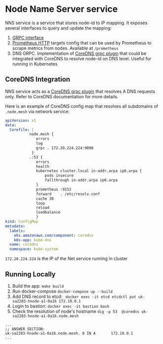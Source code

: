 # Node Name Server service
NNS service is a service that stores node-id to IP mapping. 
It exposes several interfaces to query and update the mapping: 
1. [GRPC interface](/pb/net.proto)
2. [Prometheus HTTP](https://prometheus.io/docs/prometheus/2.31/configuration/configuration/#http_sd_config) targets config that can be used by 
Prometheus to scrape metrics from nodes. Available at `/prometheus`
3. DNS GRPC. Implementation of [CoreDNS grpc plugin](https://coredns.io/plugins/grpc/) 
that could be integrated with CoreDNS to resolve node-id on DNS level. Useful for running in Kubernetes  


## CoreDNS Integration

NNS service acts as a [CoreDNS grpc plugin](https://coredns.io/plugins/grpc/) that resolves A  DNS requests only.
Refer to CoreDNS documentation for more details. 

Here is an example of CoreDNS config map that resolves all subdomains of `.node.mesh` via network service:
``` yaml
apiVersion: v1
data:
  Corefile: |
           node.mesh {
              errors
              log
              grpc . 172.20.224.224:9090
            }
           .:53 {
              errors
              health
              kubernetes cluster.local in-addr.arpa ip6.arpa {
                  pods insecure
                  fallthrough in-addr.arpa ip6.arpa
              }
              prometheus :9153
              forward    . /etc/resolv.conf
              cache 30
              loop
              reload
              loadbalance
              }
kind: ConfigMap
metadata:
  labels:
    eks.amazonaws.com/component: coredns
    k8s-app: kube-dns
  name: coredns
  namespace: kube-system
```

`172.20.224.224` is the IP of the Net service running in cluster 


## Running Locally

1. Build the app:
`make build`
2. Run docker-compose
`docker-compose up --build`
3. Add DNS record to etcd:
` docker exec -it etcd etcdctl put uk-sa2203-hnode-a1-0a16 172.10.0.1`
4. Login to bastion: `docker exec -it bastion bash`
5. Check the resolution of node's hostname `dig -p 53  @coredns uk-sa2203-hnode-a1-0a16.node.mesh`
```
...
;; ANSWER SECTION:
uk-sa2203-hnode-a1-0a16.node.mesh. 0 IN A       172.10.0.1
...
```